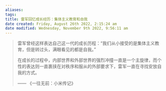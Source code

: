 ```yaml
---
aliases: 
tags: 
title: 雷军回忆成长经历：集体主义教育和自我
date created: Friday, August 26th 2022, 2:15:24 am
date modified: Wednesday, November 9th 2022, 9:56:11 am
---
```


> 雷军曾经这样表达自己这一代的成长历程：“我们从小接受的是集体主义教育，但是转过头，满眼看见的都是自我。”
> 
> 在成长的过程中，内部世界和外部世界的强烈冲撞一直是一个主旋律，而个性的表达则一直裹挟在对秩序和服从的外部要求下，雷军一直在寻找安放自我的方式。
> 
> —— 《一往无前：小米传记》

